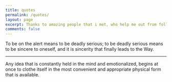 ```yaml
---
title: quotes 
permalink: /quotes/
layout: page
excerpt: Thanks to amazing people that i met, who help me out from follishness, connecting me with another good person, giving some advice when i'm at a bad things, pulling me from ordinary to be great.
comments: false
---
```


To be on the alert means to be deadly serious; to be deadly serious means to be sincere to oneself, and it is sincerity that finally leads to the Way.

<hr>

Any idea that is constantly held in the mind and emotionalized, begins at once to clothe itself in the most convenient and appropriate physical form that is available.
